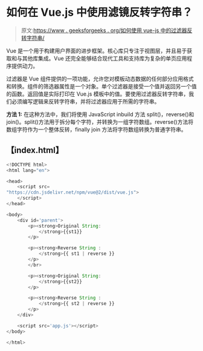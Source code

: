 # 如何在 Vue.js 中使用滤镜反转字符串？

> 原文:[https://www . geeksforgeeks . org/如何使用 vue-js 中的过滤器反转字符串/](https://www.geeksforgeeks.org/how-to-reverse-a-string-using-filter-in-vue-js/)

Vue 是一个用于构建用户界面的进步框架。核心库只专注于视图层，并且易于获取和与其他库集成。Vue 还完全能够结合现代工具和支持库为复杂的单页应用程序提供动力。

过滤器是 Vue 组件提供的一项功能，允许您对模板动态数据的任何部分应用格式和转换。组件的筛选器属性是一个对象。单个过滤器是接受一个值并返回另一个值的函数。返回值是实际打印在 Vue.js 模板中的值。要使用过滤器反转字符串，我们必须编写逻辑来反转字符串，并将过滤器应用于所需的字符串。

**方法 1:** 在这种方法中，我们将使用 JavaScript inbuild 方法 split()，reverse()和 join()。split()方法用于拆分每个字符，并转换为一组字符数组。reverse()方法将数组字符作为一个整体反转，finally join 方法将字符数组转换为普通字符串。

## 【index.html】

```js
<!DOCTYPE html>
<html lang="en">

<head>
    <script src=
"https://cdn.jsdelivr.net/npm/vue@2/dist/vue.js">
    </script>
</head>

<body>
    <div id='parent'>
        <p><strong>Original String:
            </strong>{{st1}}
        </p>

        <p><strong>Reverse String :
            </strong>{{ st1 | reverse }}
        </p>
        </br>

        <p><strong>Original String:
            </strong>{{st2}}
        </p>

        <p><strong>Reverse String :
            </strong>{{ st2 | reverse }}
        </p>
    </div>

    <script src='app.js'></script>
</body>

</html>
```